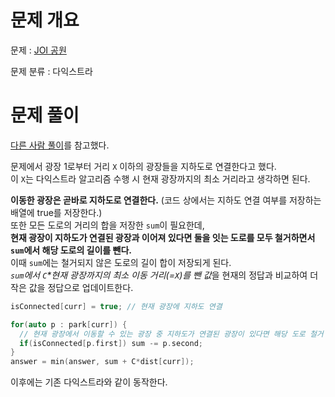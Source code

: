 # 문제 개요

문제 : [JOI 공원](https://www.acmicpc.net/problem/10715)

문제 분류 : 다익스트라

# 문제 풀이

[다른 사람 풀이](https://justicehui.github.io/joi/2019/07/14/BOJ10715/)를 참고했다.

문제에서 광장 1로부터 거리 `X` 이하의 광장들을 지하도로 연결한다고 했다.  
이 `X`는 다익스트라 알고리즘 수행 시 현재 광장까지의 최소 거리라고 생각하면 된다.

**이동한 광장은 곧바로 지하도로 연결한다.** (코드 상에서는 지하도 연결 여부를 저장하는 배열에 true를 저장한다.)  
또한 모든 도로의 거리의 합을 저장한 `sum`이 필요한데,  
**현재 광장이 지하도가 연결된 광장과 이어져 있다면 둘을 잇는 도로를 모두 철거하면서 `sum`에서 해당 도로의 길이를 뺀다.**  
이때 `sum`에는 철거되지 않은 도로의 길이 합이 저장되게 된다.  
*`sum`에서 `C`\*현재 광장까지의 최소 이동 거리(=`X`)를 뺀 값*을 현재의 정답과 비교하여 더 작은 값을 정답으로 업데이트한다.

```cpp
isConnected[curr] = true; // 현재 광장에 지하도 연결

for(auto p : park[curr]) {
  // 현재 광장에서 이동할 수 있는 광장 중 지하도가 연결된 광장이 있다면 해당 도로 철거
  if(isConnected[p.first]) sum -= p.second;
}
answer = min(answer, sum + C*dist[curr]);
```

이후에는 기존 다익스트라와 같이 동작한다.
